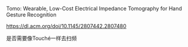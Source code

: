Tomo: Wearable, Low-Cost Electrical Impedance Tomography for Hand Gesture Recognition

https://dl.acm.org/doi/10.1145/2807442.2807480



是否需要像Touché一样去扫频